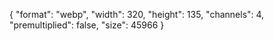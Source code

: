 {
  "format": "webp",
  "width": 320,
  "height": 135,
  "channels": 4,
  "premultiplied": false,
  "size": 45966
}